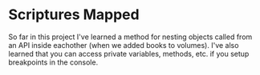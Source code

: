 # Scriptures Mapped

So far in this project I've learned a method for nesting objects called from an API inside eachother (when we added books to volumes).
I've also learned that you can access private variables, methods, etc. if you setup breakpoints in the console.
